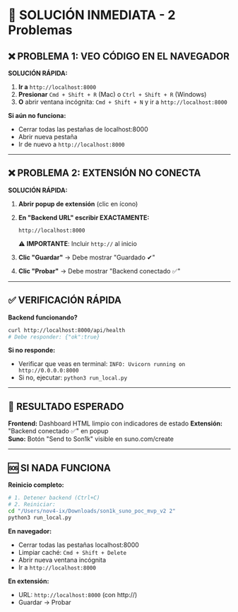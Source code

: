 # 🚨 SOLUCIÓN INMEDIATA - 2 Problemas

## ❌ PROBLEMA 1: VEO CÓDIGO EN EL NAVEGADOR

**SOLUCIÓN RÁPIDA:**

1. **Ir a** `http://localhost:8000`
2. **Presionar** `Cmd + Shift + R` (Mac) o `Ctrl + Shift + R` (Windows)  
3. **O** abrir ventana incógnita: `Cmd + Shift + N` y ir a `http://localhost:8000`

**Si aún no funciona:**
- Cerrar todas las pestañas de localhost:8000
- Abrir nueva pestaña
- Ir de nuevo a `http://localhost:8000`

---

## ❌ PROBLEMA 2: EXTENSIÓN NO CONECTA

**SOLUCIÓN RÁPIDA:**

1. **Abrir popup de extensión** (clic en ícono)

2. **En "Backend URL" escribir EXACTAMENTE:**
   ```
   http://localhost:8000
   ```
   ⚠️ **IMPORTANTE**: Incluir `http://` al inicio

3. **Clic "Guardar"** → Debe mostrar "Guardado ✔"

4. **Clic "Probar"** → Debe mostrar "Backend conectado ✅"

---

## ✅ VERIFICACIÓN RÁPIDA

**Backend funcionando?**
```bash
curl http://localhost:8000/api/health
# Debe responder: {"ok":true}
```

**Si no responde:**
- Verificar que veas en terminal: `INFO: Uvicorn running on http://0.0.0.0:8000`
- Si no, ejecutar: `python3 run_local.py`

---

## 🎯 RESULTADO ESPERADO

**Frontend:** Dashboard HTML limpio con indicadores de estado
**Extensión:** "Backend conectado ✅" en popup  
**Suno:** Botón "Send to Son1k" visible en suno.com/create

---

## 🆘 SI NADA FUNCIONA

**Reinicio completo:**
```bash
# 1. Detener backend (Ctrl+C)
# 2. Reiniciar:
cd "/Users/nov4-ix/Downloads/son1k_suno_poc_mvp_v2 2"
python3 run_local.py
```

**En navegador:**
- Cerrar todas las pestañas localhost:8000
- Limpiar caché: `Cmd + Shift + Delete`
- Abrir nueva ventana incógnita
- Ir a `http://localhost:8000`

**En extensión:**
- URL: `http://localhost:8000` (con http://)
- Guardar → Probar